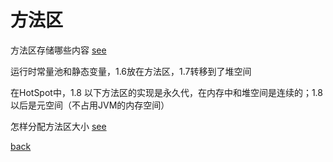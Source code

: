 # 方法区  

方法区存储哪些内容 [see](12/2.md)  

运行时常量池和静态变量，1.6放在方法区，1.7转移到了堆空间  

在HotSpot中，1.8 以下方法区的实现是永久代，在内存中和堆空间是连续的；1.8以后是元空间（不占用JVM的内存空间）  

怎样分配方法区大小 [see](12/1.md)  

[back](../7.md)  